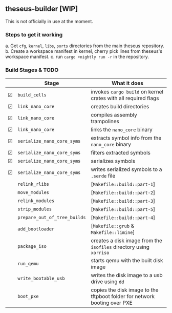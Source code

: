 ## theseus-builder [WIP]

This is not officially in use at the moment.

### Steps to get it working

a. Get `cfg`, `kernel`, `libs`, `ports` directories from the main theseus repository.
b. Create a workspace manifest in kernel, cherry pick lines from theseus's workspace manifest.
c. run `cargo +nightly run -r` in the repository.

### Build Stages & TODO

|  | Stage | What it does |
|---|---|---|
| ☑ | `build_cells` | invokes  `cargo build`  on kernel crates with all required flags |
| ☑ | `link_nano_core` | creates build directories |
| ☑ | `link_nano_core` | compiles assembly trampolines |
| ☑ | `link_nano_core` | links the `nano_core` binary |
| ☑ | `serialize_nano_core_syms` | extracts symbol info from the `nano_core` binary |
| ☑ | `serialize_nano_core_syms` | filters extracted symbols |
| ☑ | `serialize_nano_core_syms` | serializes symbols |
| ☑ | `serialize_nano_core_syms` | writes serialized symbols to a `.serde` file |
|  | `relink_rlibs` | [`Makefile::build::part-1`] |
|  | `move_modules` | [`Makefile::build::part-2`] |
|  | `relink_modules` | [`Makefile::build::part-3`] |
|  | `strip_modules` | [`Makefile::build::part-5`] |
|  | `prepare_out_of_tree_builds` | [`Makefile::build::part-4`] |
|  | `add_bootloader` | [`Makefile::grub` & `Makefile::limine`] |
|  | `package_iso` | creates a disk image from the `isofiles` directory using `xorriso` |
|  | `run_qemu` | starts qemu with the built disk image |
|  | `write_bootable_usb` | writes the disk image to a usb drive using `dd` |
|  | `boot_pxe` | copies the disk image to the tftpboot folder for network booting over PXE |